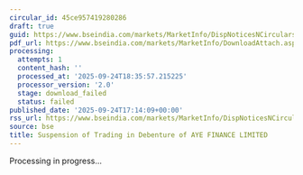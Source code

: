 ```yaml
---
circular_id: 45ce957419280286
draft: true
guid: https://www.bseindia.com/markets/MarketInfo/DispNoticesNCirculars.aspx?Noticeid={9626E087-E7DF-43E1-AC1F-1B117885D2D0}&noticeno=20250924-71&dt=09/24/2025&icount=71&totcount=75&flag=0
pdf_url: https://www.bseindia.com/markets/MarketInfo/DownloadAttach.aspx?id=20250924-71&attachedId=
processing:
  attempts: 1
  content_hash: ''
  processed_at: '2025-09-24T18:35:57.215225'
  processor_version: '2.0'
  stage: download_failed
  status: failed
published_date: '2025-09-24T17:14:09+00:00'
rss_url: https://www.bseindia.com/markets/MarketInfo/DispNoticesNCirculars.aspx?Noticeid={9626E087-E7DF-43E1-AC1F-1B117885D2D0}&noticeno=20250924-71&dt=09/24/2025&icount=71&totcount=75&flag=0
source: bse
title: Suspension of Trading in Debenture of AYE FINANCE LIMITED
---
```


Processing in progress...